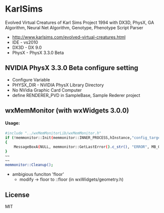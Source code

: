 
KarlSims
========

Evolved Virtual Creatures of Karl Sims Project 1994 with DX3D, PhysX, GA Algorithm, Neural Net Algorithm, Genotype, Phenotype Script Parser
- http://www.karlsims.com/evolved-virtual-creatures.html
- IDE - vs2010
- DX3D - DX 9.0
- PhysX - PhysX 3.3.0 Beta


NVIDIA PhysX 3.3.0 Beta configure setting
---------
- Configure Variable
 - PHYSX_DIR - NVIDIA PhysX Library Directory
- No NVidia Graphic Card Computer
 - define RENDERER_PVD  in SampleBase, Sample Rederer project


wxMemMonitor (with wxWidgets 3.0.0)
---------

#### Usage:
```sh
#include "../wxMemMonitorLib/wxMemMonitor.h"
if (!memmonitor::Init(memmonitor::INNER_PROCESS,hInstance,"config_target.json" ))
{
    MessageBoxA(NULL, memmonitor::GetLastError().c_str(), "ERROR", MB_OK);
}
~~
~~
memmonitor::Cleanup();
```

* ambigious funciton 'floor' 
    - modify -> floor to ::floor (in wxWidgets/geometry.h)


License
----

MIT
